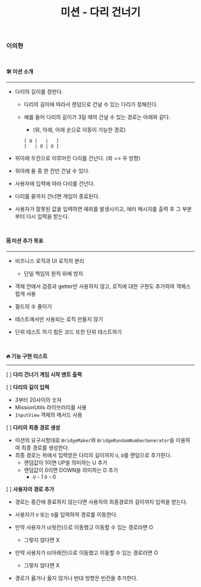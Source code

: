 <center>

# **미션 - 다리 건너기**

</center>

<br/>

### 이의현

<br/>

**🛠 미션 소개**

---

- 다리의 길이를 정한다.

  - 다리의 길이에 따라서 랜덤으로 건널 수 있는 다리가 정해진다.
  - 예를 들어 다리의 길이가 3일 때의 건널 수 있는 경로는 아래와 같다.<br/>

    - (위, 아래, 아래 순으로 이동이 가능한 경로)

    ```
    [ O |   |   ]
    [   | O | O ]
    ```

- 위아래 두칸으로 이루어진 다리를 건넌다. (좌 => 우 방향)
- 위아래 둘 중 한 칸만 건널 수 있다.
- 사용자에 입력에 따라 다리를 건넌다.
- 다리를 끝까지 건너면 게임이 종료된다.
- 사용자가 잘못된 값을 입력하면 예외를 발생시키고, 에러 메시지를 출력 후 그 부분부터 다시 입력을 받는다.

<br/>

**🗒 미션 추가 목표**

---

- 비즈니스 로직과 UI 로직의 분리

  - 단일 책임의 원칙 위배 방지

- 객체 안에서 검증과 getter만 사용하지 않고, 로직에 대한 구현도 추가하여 객체스럽게 사용
- 필드의 수 줄이기
- 테스트에서만 사용되는 로직 만들지 않기
- 단위 테스트 하기 힘든 코드 또한 단위 테스트하기

<br/>

**🔥 기능 구현 리스트**

---

[ ] **다리 건너기 게임 시작 멘트 출력**

[ ] **다리의 길이 입력**

- 3부터 20사이의 숫자
- MissionUtils 라이브러리를 사용
- `InputView` 객체의 메서드 사용

[ ] **다리의 최종 경로 생성**

- 미션의 요구사항대로 `BridgeMaker`와 `BridgeRandomNumberGenerator`을 이용하여 최종 경로를 생성한다.
- 최종 경로는 위에서 입력받은 다리의 길이까지 `U`, `D`를 랜덤으로 추가한다.
  - 랜덤값이 1이면 UP을 의미하는 U 추가
  - 랜덤값이 0이면 DOWN을 의미하는 D 추가
    - `U` - 1 `D` - 0

[ ] **사용자의 경로 추가**

- 경로는 중간에 종료하지 않는다면 사용자의 최종경로의 길이까지 입력을 받는다.
- 사용자가 `U` 또는 `D`를 입력하여 경로를 이동한다.
- 만약 사용자가 `U`(윗칸)으로 이동했고 이동할 수 있는 경로라면 O

  - 그렇지 않다면 X

- 만약 사용자가 `D`(아래칸)으로 이동했고 이동할 수 있는 경로라면 O

  - 그렇지 않다면 X

- 경로가 옳거나 옳지 않거나 반대 방향은 빈칸을 추가한다.
